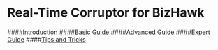 # Real-Time Corruptor for BizHawk

####[Introduction](https://corrupt.wiki/corruptors/rtc-real-time-corruptor/introduction.html) 
####[Basic Guide](https://corrupt.wiki/corruptors/rtc-real-time-corruptor/1.html) 
####[Advanced Guide](https://corrupt.wiki/corruptors/rtc-real-time-corruptor/advanced.html) 
####[Expert Guide](https://corrupt.wiki/corruptors/rtc-real-time-corruptor/expert.html) 
####[Tips and Tricks](https://corrupt.wiki/corruptors/rtc-real-time-corruptor/4.html) 

